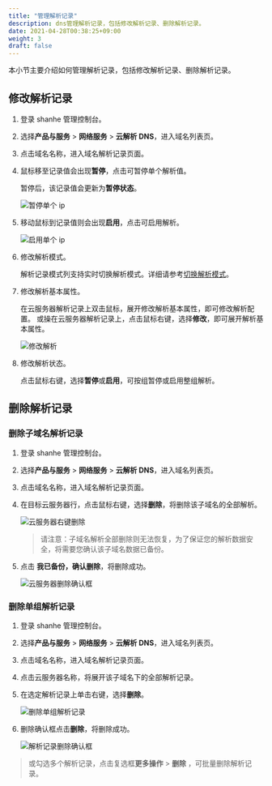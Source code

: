 ```yaml
---
title: "管理解析记录"
description: dns管理解析记录，包括修改解析记录、删除解析记录。
date: 2021-04-28T00:38:25+09:00
weight: 3
draft: false
---
```


本小节主要介绍如何管理解析记录，包括修改解析记录、删除解析记录。

## 修改解析记录

1. 登录 shanhe 管理控制台。
2. 选择**产品与服务** > **网络服务** > **云解析 DNS**，进入域名列表页。
3. 点击域名名称，进入域名解析记录页面。
4. 鼠标移至记录值会出现**暂停**，点击可暂停单个解析值。
   
   暂停后，该记录值会更新为**暂停状态**。

   ![暂停单个 ip](../_images/ip_pause.png)

5. 移动鼠标到记录值则会出现**启用**，点击可启用解析。

   ![启用单个 ip](../_images/ip_play.png)

6. 修改解析模式。
   
   解析记录模式列支持实时切换解析模式。详细请参考[切换解析模式](../resolutionmode)。

7. 修改解析基本属性。
   
   在云服务器解析记录上双击鼠标，展开修改解析基本属性，即可修改解析配置。
   或操在云服务器解析记录上，点击鼠标右键，选择**修改**，即可展开解析基本属性。

   ![修改解析](../_images/dns_modify.png)

8. 修改解析状态。
   
   点击鼠标右键，选择**暂停**或**启用**，可按组暂停或启用整组解析。

## 删除解析记录

### 删除子域名解析记录

1. 登录 shanhe 管理控制台。
2. 选择**产品与服务** > **网络服务** > **云解析 DNS**，进入域名列表页。
3. 点击域名名称，进入域名解析记录页面。
4. 在目标云服务器行，点击鼠标右键，选择**删除**，将删除该子域名的全部解析。

   ![云服务器右键删除](../_images/delete_host.png)

   > 请注意：子域名解析全部删除则无法恢复，为了保证您的解析数据安全，将需要您确认该子域名数据已备份。

5. 点击 **我已备份，确认删除**，将删除成功。
   
   ![云服务器删除确认框](../_images/delete_host2.png)

### 删除单组解析记录

1. 登录 shanhe 管理控制台。
2. 选择**产品与服务** > **网络服务** > **云解析 DNS**，进入域名列表页。
3. 点击域名名称，进入域名解析记录页面。
4. 点击云服务器名称，将展开该子域名下的全部解析记录。
5. 在选定解析记录上单击右键，选择**删除**。

   ![删除单组解析记录](../_images/delete_ip.png)

6. 删除确认框点击**删除**，将删除成功。

   ![解析记录删除确认框](../_images/delete_ip2.png)
 
> 或勾选多个解析记录，点击复选框**更多操作** > **删除** ，可批量删除解析记录。

